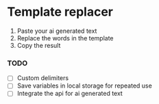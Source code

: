 # Template replacer

1. Paste your ai generated text
2. Replace the words in the template
3. Copy the result

### TODO
- [ ] Custom delimiters
- [ ] Save variables in local storage for repeated use
- [ ] Integrate the api for ai generated text
